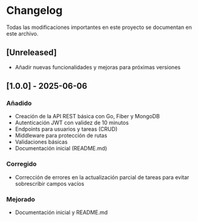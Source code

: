 # Changelog

Todas las modificaciones importantes en este proyecto se documentan en este archivo.

## [Unreleased]

- Añadir nuevas funcionalidades y mejoras para próximas versiones

## [1.0.0] - 2025-06-06

### Añadido
- Creación de la API REST básica con Go, Fiber y MongoDB
- Autenticación JWT con validez de 10 minutos
- Endpoints para usuarios y tareas (CRUD)
- Middleware para protección de rutas
- Validaciones básicas
- Documentación inicial (README.md)

### Corregido
- Corrección de errores en la actualización parcial de tareas para evitar sobrescribir campos vacíos

### Mejorado
- Documentación inicial y README.md

